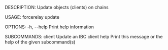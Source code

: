 DESCRIPTION:
Update objects (clients) on chains

USAGE:
    forcerelay update <SUBCOMMAND>

OPTIONS:
    -h, --help    Print help information

SUBCOMMANDS:
    client    Update an IBC client
    help      Print this message or the help of the given subcommand(s)
